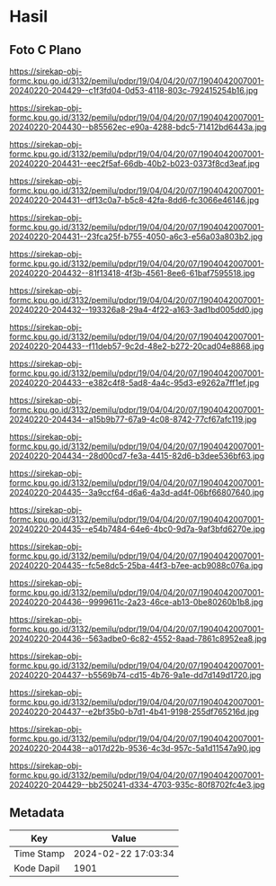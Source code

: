 # Hasil

## Foto C Plano

https://sirekap-obj-formc.kpu.go.id/3132/pemilu/pdpr/19/04/04/20/07/1904042007001-20240220-204429--c1f3fd04-0d53-4118-803c-792415254b16.jpg

https://sirekap-obj-formc.kpu.go.id/3132/pemilu/pdpr/19/04/04/20/07/1904042007001-20240220-204430--b85562ec-e90a-4288-bdc5-71412bd6443a.jpg

https://sirekap-obj-formc.kpu.go.id/3132/pemilu/pdpr/19/04/04/20/07/1904042007001-20240220-204431--eec2f5af-66db-40b2-b023-0373f8cd3eaf.jpg

https://sirekap-obj-formc.kpu.go.id/3132/pemilu/pdpr/19/04/04/20/07/1904042007001-20240220-204431--df13c0a7-b5c8-42fa-8dd6-fc3066e46146.jpg

https://sirekap-obj-formc.kpu.go.id/3132/pemilu/pdpr/19/04/04/20/07/1904042007001-20240220-204431--23fca25f-b755-4050-a6c3-e56a03a803b2.jpg

https://sirekap-obj-formc.kpu.go.id/3132/pemilu/pdpr/19/04/04/20/07/1904042007001-20240220-204432--81f13418-4f3b-4561-8ee6-61baf7595518.jpg

https://sirekap-obj-formc.kpu.go.id/3132/pemilu/pdpr/19/04/04/20/07/1904042007001-20240220-204432--193326a8-29a4-4f22-a163-3ad1bd005dd0.jpg

https://sirekap-obj-formc.kpu.go.id/3132/pemilu/pdpr/19/04/04/20/07/1904042007001-20240220-204433--f11deb57-9c2d-48e2-b272-20cad04e8868.jpg

https://sirekap-obj-formc.kpu.go.id/3132/pemilu/pdpr/19/04/04/20/07/1904042007001-20240220-204433--e382c4f8-5ad8-4a4c-95d3-e9262a7ff1ef.jpg

https://sirekap-obj-formc.kpu.go.id/3132/pemilu/pdpr/19/04/04/20/07/1904042007001-20240220-204434--a15b9b77-67a9-4c08-8742-77cf67afc119.jpg

https://sirekap-obj-formc.kpu.go.id/3132/pemilu/pdpr/19/04/04/20/07/1904042007001-20240220-204434--28d00cd7-fe3a-4415-82d6-b3dee536bf63.jpg

https://sirekap-obj-formc.kpu.go.id/3132/pemilu/pdpr/19/04/04/20/07/1904042007001-20240220-204435--3a9ccf64-d6a6-4a3d-ad4f-06bf66807640.jpg

https://sirekap-obj-formc.kpu.go.id/3132/pemilu/pdpr/19/04/04/20/07/1904042007001-20240220-204435--e54b7484-64e6-4bc0-9d7a-9af3bfd6270e.jpg

https://sirekap-obj-formc.kpu.go.id/3132/pemilu/pdpr/19/04/04/20/07/1904042007001-20240220-204435--fc5e8dc5-25ba-44f3-b7ee-acb9088c076a.jpg

https://sirekap-obj-formc.kpu.go.id/3132/pemilu/pdpr/19/04/04/20/07/1904042007001-20240220-204436--9999611c-2a23-46ce-ab13-0be80260b1b8.jpg

https://sirekap-obj-formc.kpu.go.id/3132/pemilu/pdpr/19/04/04/20/07/1904042007001-20240220-204436--563adbe0-6c82-4552-8aad-7861c8952ea8.jpg

https://sirekap-obj-formc.kpu.go.id/3132/pemilu/pdpr/19/04/04/20/07/1904042007001-20240220-204437--b5569b74-cd15-4b76-9a1e-dd7d149d1720.jpg

https://sirekap-obj-formc.kpu.go.id/3132/pemilu/pdpr/19/04/04/20/07/1904042007001-20240220-204437--e2bf35b0-b7d1-4b41-9198-255df765216d.jpg

https://sirekap-obj-formc.kpu.go.id/3132/pemilu/pdpr/19/04/04/20/07/1904042007001-20240220-204438--a017d22b-9536-4c3d-957c-5a1d11547a90.jpg

https://sirekap-obj-formc.kpu.go.id/3132/pemilu/pdpr/19/04/04/20/07/1904042007001-20240220-204429--bb250241-d334-4703-935c-80f8702fc4e3.jpg


## Metadata

| Key        | Value               |
| ---------- | ------------------- |
| Time Stamp | 2024-02-22 17:03:34 |
| Kode Dapil | 1901                |



